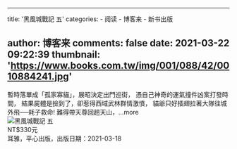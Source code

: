 
---
title: '黑風城戰記 五'
categories: 
    - 阅读
    - 博客来
    - 新书出版

author: 博客来
comments: false
date: 2021-03-22 09:22:39
thumbnail: 'https://www.books.com.tw/img/001/088/42/0010884241.jpg'
---

<div>   
暫時落單成「孤家寡貓」，展昭決定出門巡街，   憑自己神奇的運氣撞件凶案打發時間，   結果屍體是撿到了，卻惹得西域武林群情激憤，   貓爺只好插翅拉著大隊往城外飛──耗子救命!   難得帶天尊回趟天山，...more<br><img src="https://www.books.com.tw/img/001/088/42/0010884241.jpg" alt="黑風城戰記 五" referrerpolicy="no-referrer"><br>NT$330元<br>耳雅，平心出版，出版日期：2021-03-18  
</div>
            
